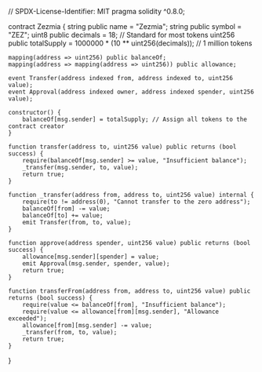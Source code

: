 // SPDX-License-Identifier: MIT
pragma solidity ^0.8.0;

contract Zezmia {
    string public name = "Zezmia";
    string public symbol = "ZEZ";
    uint8 public decimals = 18; // Standard for most tokens
    uint256 public totalSupply = 1000000 * (10 ** uint256(decimals)); // 1 million tokens

    mapping(address => uint256) public balanceOf;
    mapping(address => mapping(address => uint256)) public allowance;

    event Transfer(address indexed from, address indexed to, uint256 value);
    event Approval(address indexed owner, address indexed spender, uint256 value);

    constructor() {
        balanceOf[msg.sender] = totalSupply; // Assign all tokens to the contract creator
    }

    function transfer(address to, uint256 value) public returns (bool success) {
        require(balanceOf[msg.sender] >= value, "Insufficient balance");
        _transfer(msg.sender, to, value);
        return true;
    }

    function _transfer(address from, address to, uint256 value) internal {
        require(to != address(0), "Cannot transfer to the zero address");
        balanceOf[from] -= value;
        balanceOf[to] += value;
        emit Transfer(from, to, value);
    }

    function approve(address spender, uint256 value) public returns (bool success) {
        allowance[msg.sender][spender] = value;
        emit Approval(msg.sender, spender, value);
        return true;
    }

    function transferFrom(address from, address to, uint256 value) public returns (bool success) {
        require(value <= balanceOf[from], "Insufficient balance");
        require(value <= allowance[from][msg.sender], "Allowance exceeded");
        allowance[from][msg.sender] -= value;
        _transfer(from, to, value);
        return true;
    }
}
